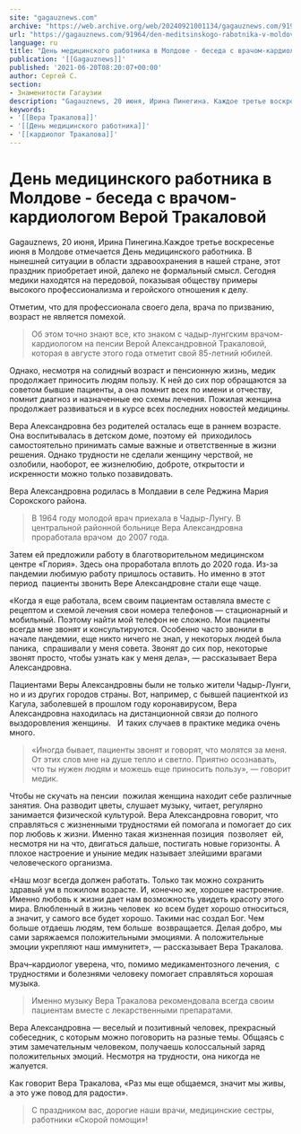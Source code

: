 ```yaml
---
site: "gagauznews.com"
archive: "https://web.archive.org/web/20240921001134/gagauznews.com/91964/den-meditsinskogo-rabotnika-v-moldove-beseda-s-vrachom-kardiologom-veroj-trakalovoj.html"
url: "https://gagauznews.com/91964/den-meditsinskogo-rabotnika-v-moldove-beseda-s-vrachom-kardiologom-veroj-trakalovoj.html"
language: ru
title: "День медицинского работника в Молдове - беседа с врачом-кардиологом Верой Тракаловой"
publication: '[[Gagauznews]]'
published: '2021-06-20T08:20:07+00:00'
author: Сергей С.
section:
- Знаменитости Гагаузии
description: "Gagauznews, 20 июня, Ирина Пинегина. Каждое третье воскресенье июня в Молдове отмечается День медицинского работника. В нынешней ситуации в области здравоохранения в нашей стране, этот праздник приобретает иной, далеко не формальный смысл. Сегодня медики находятся на передовой, показывая обществу примеры высокого профессионализма и геройского отношения к делу. Отметим, что для профессионала своего дела, врача по призванию, возраст не является помехой. Об этом точно знают все, кто знаком с чадыр-лунгским врачом-кардиологом на пенсии Верой Александровной Тракаловой, которая в августе этого года отметит свой 85-летний юбилей. Однако, несмотря на солидный возраст и пенсионную жизнь, медик продолжает приносить людям пользу. К ней до […]"
keywords:
- '[[Вера Тракалова]]'
- '[[День медицинского работника]]'
- '[[кардиолог Тракалова]]'
---
```


# День медицинского работника в Молдове - беседа с врачом-кардиологом Верой Тракаловой

Gagauznews, 20 июня, Ирина Пинегина.Каждое третье воскресенье июня в Молдове отмечается День медицинского работника. В нынешней ситуации в области здравоохранения в нашей стране, этот праздник приобретает иной, далеко не формальный смысл. Сегодня медики находятся на передовой, показывая обществу примеры высокого профессионализма и геройского отношения к делу.

Отметим, что для профессионала своего дела, врача по призванию, возраст не является помехой.

> Об этом точно знают все, кто знаком с чадыр-лунгским врачом-кардиологом на пенсии Верой Александровной Тракаловой, которая в августе этого года отметит свой 85-летний юбилей.

Однако, несмотря на солидный возраст и пенсионную жизнь, медик продолжает приносить людям пользу. К ней до сих пор обращаются за советом бывшие пациенты, а она помнит всех по имени и отчеству, помнит диагноз и назначенные ею схемы лечения. Пожилая женщина продолжает развиваться и в курсе всех последних новостей медицины.

Вера Александровна без родителей осталась еще в раннем возрасте. Она воспитывалась в детском доме, поэтому ей  приходилось самостоятельно принимать самые важные и ответственные в жизни решения. Однако трудности не сделали женщину черствой, не озлобили, наоборот, ее жизнелюбию, доброте, открытости и искренности можно только позавидовать.

Вера Александровна родилась в Молдавии в селе Реджина Мария Сорокского района.

> В 1964 году молодой врач приехала в Чадыр-Лунгу. В центральной районной больнице Вера Александровна проработала врачом  до 2007 года.

Затем ей предложили работу в благотворительном медицинском центре «Глория». Здесь она проработала вплоть до 2020 года. Из-за пандемии любимую работу пришлось оставить. Но именно в этот период  пациенты звонить Вере Александровне стали еще чаще.

«Когда я еще работала, всем своим пациентам оставляла вместе с рецептом и схемой лечения свои номера телефонов — стационарный и мобильный. Поэтому найти мой телефон не сложно. Мои пациенты всегда мне звонят и консультируются. Особенно часто звонили в начале пандемии, еще никто ничего не знал, у некоторых людей была паника,  спрашивали у меня совета. Звонят до сих пор, некоторые звонят просто, чтобы узнать как у меня дела», — рассказывает Вера Александровна.

Пациентами Веры Александровны были не только жители Чадыр-Лунги, но и из других городов страны. Вот, например, с бывшей пациенткой из Кагула, заболевшей в прошлом году коронавирусом, Вера Александровна находилась на дистанционной связи до полного выздоровления женщины.   И таких случаев в практике медика очень много.

> «Иногда бывает, пациенты звонят и говорят, что молятся за меня. От этих слов мне на душе тепло и светло. Приятно осознавать, что ты нужен людям и можешь еще приносить пользу», — говорит медик.

Чтобы не скучать на пенсии  пожилая женщина находит себе различные занятия. Она разводит цветы, слушает музыку, читает, регулярно занимается физической культурой. Вера Александровна говорит, что справляться с жизненными трудностями ей помогала и помогает до сих пор любовь к жизни. Именно такая жизненная позиция  позволяет  ей, несмотря ни на что, двигаться дальше, постигать новые горизонты. А плохое настроение и уныние медик называет злейшими врагами человеческого организма.

«Наш мозг всегда должен работать. Только так можно сохранить здравый ум в пожилом возрасте. И, конечно же, хорошее настроение. Именно любовь к жизни дает нам возможность увидеть красоту этого мира. Влюбленный в жизнь человек  ко всем будет хорошо относиться, а значит, у самого все будет хорошо. Такими нас создал Бог. Чем больше отдаешь людям, тем больше  возвращается. Делая добро, мы сами заряжаемся положительными эмоциями. А положительные эмоции укрепляют наш иммунитет», — рассказывает Вера Тракалова.

Врач–кардиолог уверена, что, помимо медикаментозного лечения,  с трудностями и болезнями человеку помогает справляться хорошая музыка.

> Именно музыку Вера Тракалова рекомендовала всегда своим пациентам вместе с лекарственными препаратами.

Вера Александровна — веселый и позитивный человек, прекрасный собеседник, с которым можно поговорить на разные темы. Общаясь с этим замечательным человеком, получаешь колоссальный заряд положительных эмоций. Несмотря на трудности, она никогда не жалуется.

Как говорит Вера Тракалова, «Раз мы еще общаемся, значит мы живы, а это уже повод для радости».

> С праздником вас, дорогие наши врачи, медицинские сестры, работники «Скорой помощи»!